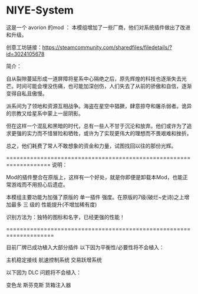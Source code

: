 # NIYE-System


  这是一个 avorion 的mod ： 本模组增加了一些厂商，他们对系统插件做出了改进和升级。

创意工坊链接：https://steamcommunity.com/sharedfiles/filedetails/?id=3024105678

简介：

自从裂隙蔓延形成一道屏障将星系中心隔绝之后，原先辉煌的科技也逐渐失去光芒。时间可能会埋没伤痛，也可能加深创伤，人们失去了从前的骄傲和自信，逐渐变得自私且傲慢。

派系间为了领地和资源互相战争。海盗在星空中猖獗，肆意掠夺和屠杀弱者。诡异的宗教又给星系中蒙上一层阴影。

但在这样一个混乱和黑暗的时代，总有一些人不甘于沉沦和放弃。他们或许为了追求更强的实力而不惜冒险和牺牲，或许为了实现更伟大的理想而不畏艰难和挫折。

总之，他们耗费了常人不敢想象的资金和力量，试图找回以往的那份光辉。

===================================================================
说明：

Mod的插件整合在原版上，这样有一个好处，就是你即便是卸载本Mod，也能正常游戏而不用担心后遗症。

本模组主要功能为加强了原版的 单一插件 强度。在原版的7级(破烂~史诗)之上增加最多 三 级的 性能提升(不增加稀有度)

识别方法为：独特的图标和名字，已经更强的性能！

====================================================================


目前厂牌已成功植入大部分插件
以下因为平衡性/必要性将不会植入：

主机稳定接线
航速控制系统
交易跃增系统

以下因为 DLC 问题将不会植入：

变色龙
斯芬克斯
货箱注入器


